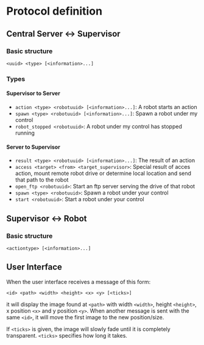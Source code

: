 # Protocol definition

## Central Server <-> Supervisor

### Basic structure

```
<uuid> <type> [<information>...]
```

### Types

#### Supervisor to Server

* `action <type> <robotuuid> [<information>...]`: A robot starts an action
* `spawn <type> <robotuuid> [<information>...]`: Spawn a robot under my control
* `robot_stopped <robotuuid>`: A robot under my control has stopped running

#### Server to Supervisor

* `result <type> <robotuuid> [<information>...]`: The result of an action
* `access <target> <from> <target_supervisor>`: Special result of acces action,
  mount remote robot drive or determine local location and send that path to the
  robot
* `open_ftp <robotuuid>`: Start an ftp server serving the drive of that robot
* `spawn <type> <robotuuid>`: Spawn a robot under your control
* `start <robotuuid>`: Start a robot under your control

## Supervisor <-> Robot

### Basic structure

```
<actiontype> [<information>...]
```

## User Interface

When the user interface receives a message of this form:

```
<id> <path> <width> <height> <x> <y> [<ticks>]
```

it will display the image found at `<path>` with width `<width>`, height
`<height>`, x position `<x>` and y position `<y>`. When another message is sent
with the same `<id>`, it will move the first image to the new position/size.

If `<ticks>` is given, the image will slowly fade until it is completely
transparent. `<ticks>` specifies how long it takes.
